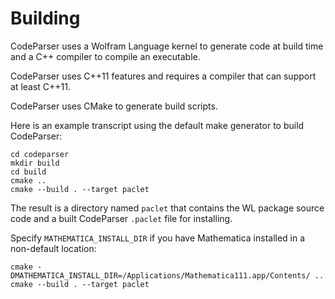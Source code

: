 # Building

CodeParser uses a Wolfram Language kernel to generate code at build time and a C++ compiler to compile an executable.

CodeParser uses C++11 features and requires a compiler that can support at least C++11.

CodeParser uses CMake to generate build scripts.

Here is an example transcript using the default make generator to build CodeParser:
```
cd codeparser
mkdir build
cd build
cmake ..
cmake --build . --target paclet
```
The result is a directory named `paclet` that contains the WL package source code and a built CodeParser `.paclet` file for installing.

Specify `MATHEMATICA_INSTALL_DIR` if you have Mathematica installed in a non-default location:
```
cmake -DMATHEMATICA_INSTALL_DIR=/Applications/Mathematica111.app/Contents/ ..
cmake --build . --target paclet
```
